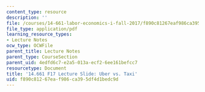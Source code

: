 ```yaml
---
content_type: resource
description: ''
file: /courses/14-661-labor-economics-i-fall-2017/f890c81267eaf986ca395df4d1bedc9d_MIT14_661F17_lec_Uber.pdf
file_type: application/pdf
learning_resource_types:
- Lecture Notes
ocw_type: OCWFile
parent_title: Lecture Notes
parent_type: CourseSection
parent_uid: 4edfd6c7-e2a5-013a-ecf2-6ee161befcc7
resourcetype: Document
title: '14.661 F17 Lecture Slide: Uber vs. Taxi'
uid: f890c812-67ea-f986-ca39-5df4d1bedc9d
---
```

